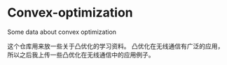 # Convex-optimization
Some data about convex optimization

这个仓库用来放一些关于凸优化的学习资料。
凸优化在无线通信有广泛的应用，所以之后我上传一些凸优化在无线通信中的应用例子。
